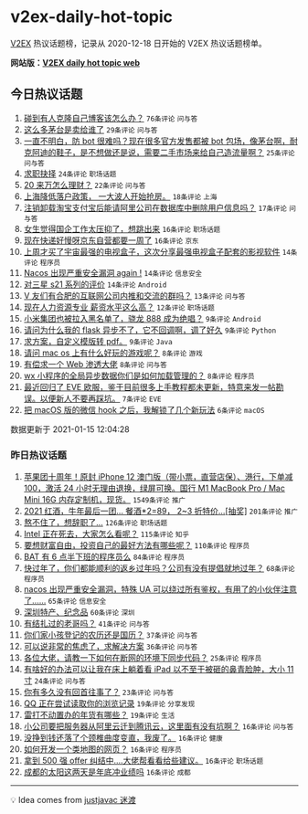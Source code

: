 # v2ex-daily-hot-topic

[V2EX](https://www.v2ex.com/) 热议话题榜，记录从 2020-12-18 日开始的 V2EX 热议话题榜单。

**网站版：[V2EX daily hot topic web](https://realleonardo.github.io/v2ex-daily-hot-topic-web/)**

## 今日热议话题

<!-- TODAY BEGIN -->

1. [碰到有人克隆自己博客该怎么办？](https://www.v2ex.com/t/745097) `76条评论` `问与答`
1. [这么多茅台是卖给谁了](https://www.v2ex.com/t/745122) `29条评论` `问与答`
1. [一直不明白，防 bot 很难吗？现在很多官方发售都被 bot 包场，像茅台啊，耐克阿迪的鞋子，是不想做还是说，需要二手市场来给自己造流量啊？](https://www.v2ex.com/t/745125) `25条评论` `问与答`
1. [求职抉择](https://www.v2ex.com/t/745143) `24条评论` `职场话题`
1. [20 来万怎么理财？](https://www.v2ex.com/t/745116) `22条评论` `问与答`
1. [上海降低落户政策， 一大波人开始抢房。](https://www.v2ex.com/t/745145) `18条评论` `上海`
1. [注销卸载淘宝支付宝后能请阿里公司在数据库中删除用户信息吗？](https://www.v2ex.com/t/745092) `17条评论` `问与答`
1. [女生觉得国企工作太压抑了，想跳出来](https://www.v2ex.com/t/745156) `16条评论` `职场话题`
1. [现在快递好慢呀京东自营都要一周了](https://www.v2ex.com/t/745124) `16条评论` `京东`
1. [上周才买了宇宙最强的电视盒子，这次分享最强电视盒子配套的影视软件](https://www.v2ex.com/t/745166) `14条评论` `程序员`
1. [Nacos 出现严重安全漏洞 again !](https://www.v2ex.com/t/745117) `14条评论` `信息安全`
1. [对三星 s21 系列的评价](https://www.v2ex.com/t/745099) `14条评论` `Android`
1. [V 友们有合肥的互联网公司内推和交流的群吗？](https://www.v2ex.com/t/745115) `13条评论` `问与答`
1. [现在人力资源专业 薪资水平这么高？](https://www.v2ex.com/t/745155) `12条评论` `职场话题`
1. [小米集团也被拉入黑名单了，骁龙 888 成为绝唱？](https://www.v2ex.com/t/745172) `9条评论` `Android`
1. [请问为什么我的 flask 异步不了，它不回调啊，调了好久](https://www.v2ex.com/t/745146) `9条评论` `Python`
1. [求方案，自定义模版转 pdf。](https://www.v2ex.com/t/745140) `9条评论` `Java`
1. [请问 mac os 上有什么好玩的游戏呢？](https://www.v2ex.com/t/745150) `8条评论` `游戏`
1. [有偿求一个 Web 渗透大佬](https://www.v2ex.com/t/745137) `8条评论` `问与答`
1. [wx 小程序的全局异步数据你们是如何加载管理的？](https://www.v2ex.com/t/745107) `8条评论` `程序员`
1. [最近回归了 EVE 欧服，鉴于目前很多上手教程都未更新，特意来发一帖勘误。以便新人不要再踩坑。](https://www.v2ex.com/t/745111) `7条评论` `EVE`
1. [把 macOS 版的微信 hook 之后，我解锁了几个新玩法](https://www.v2ex.com/t/745169) `6条评论` `macOS`

数据更新于 2021-01-15 12:04:28

<!-- TODAY END -->

### 昨日热议话题

<!-- YESTERDAY BEGIN -->

1. [苹果团十周年！原封 iPhone 12 澳门版（带小票，直营店保）、港行，下单减 100，激活 24 小时无理由退换，绿屏可换。国行 M1 MacBook Pro / Mac Mini 16G 内存定制机，现货。](https://www.v2ex.com/t/744798) `1549条评论` `推广`
1. [2021 红酒，牛年最后一团... 餐酒*2=89， 2~3 折特价...[抽奖]](https://www.v2ex.com/t/744901) `201条评论` `推广`
1. [熬不住了，想辞职了…](https://www.v2ex.com/t/744757) `126条评论` `职场话题`
1. [Intel 正在死去，大家怎么看呢？](https://www.v2ex.com/t/744868) `115条评论` `知乎`
1. [要想财富自由，投资自己的最好方法有哪些呢？](https://www.v2ex.com/t/744831) `110条评论` `程序员`
1. [BAT 有 6 点半下班的程序员么](https://www.v2ex.com/t/744870) `84条评论` `程序员`
1. [快过年了，你们都能顺利的返乡过年吗？公司有没有提倡就地过年？](https://www.v2ex.com/t/744940) `68条评论` `程序员`
1. [nacos 出现严重安全漏洞，特殊 UA 可以绕过所有鉴权，有用了的小伙伴注意了……](https://www.v2ex.com/t/744865) `65条评论` `信息安全`
1. [深圳特产、纪念品](https://www.v2ex.com/t/744758) `60条评论` `深圳`
1. [有结扎过的老哥吗？](https://www.v2ex.com/t/744763) `41条评论` `问与答`
1. [你们家小孩登记的农历还是国历？](https://www.v2ex.com/t/745047) `37条评论` `问与答`
1. [可以说非常的焦虑了，求解决方案](https://www.v2ex.com/t/744971) `36条评论` `问与答`
1. [各位大佬，请教一下如何在断网的环境下同步代码？](https://www.v2ex.com/t/745005) `25条评论` `程序员`
1. [有啥好的办法可以让我在床上躺着看 iPad 以不至于被砸的鼻青脸肿，大小 11 寸](https://www.v2ex.com/t/744954) `24条评论` `问与答`
1. [你有多久没有回首往事了？](https://www.v2ex.com/t/744899) `23条评论` `问与答`
1. [QQ 正在尝试读取你的浏览记录](https://www.v2ex.com/t/745030) `19条评论` `分享发现`
1. [雷打不动置办的年货有哪些？](https://www.v2ex.com/t/744898) `19条评论` `生活`
1. [小公司要把服务器从阿里云迁到腾讯云，这里面有没有坑啊？](https://www.v2ex.com/t/744973) `16条评论` `问与答`
1. [没挣到钱还落了个颈椎曲度变直，我废了。](https://www.v2ex.com/t/744886) `16条评论` `健康`
1. [如何开发一个类地图的网页？](https://www.v2ex.com/t/744795) `16条评论` `程序员`
1. [拿到 500 强 offer 纠结中....大佬帮看看给些建议。](https://www.v2ex.com/t/744781) `16条评论` `职场话题`
1. [成都的太阳这两天是年底冲业绩吗](https://www.v2ex.com/t/744769) `16条评论` `成都`

<!-- YESTERDAY END -->

---

💡 Idea comes from [justjavac 迷渡](https://github.com/justjavac/)
